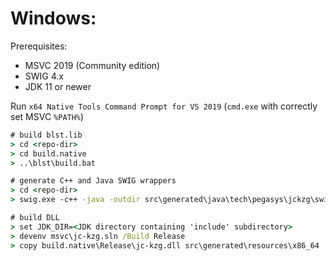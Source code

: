 Windows:
========
Prerequisites: 
  - MSVC 2019 (Community edition)
  - SWIG 4.x
  - JDK 11 or newer

Run `x64 Native Tools Command Prompt for VS 2019` (`cmd.exe` with correctly set MSVC `%PATH%`)

```cmd
# build blst.lib
> cd <repo-dir>
> cd build.native
> ..\blst\build.bat

# generate C++ and Java SWIG wrappers
> cd <repo-dir>
> swig.exe -c++ -java -outdir src\generated\java\tech\pegasys\jckzg\swig -o src\generated\cpp\jc-kzg.cpp -Isrc\main\cpp -package tech.pegasys.jckzg.swig src\main\swig\jc-kzg.swg

# build DLL
> set JDK_DIR=<JDK directory containing 'include' subdirectory>
> devenv msvc\jc-kzg.sln /Build Release
> copy build.native\Release\jc-kzg.dll src\generated\resources\x86_64
```
